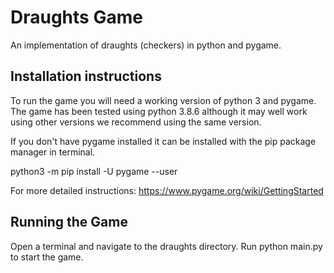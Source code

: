 # Draughts Game
An implementation of draughts (checkers) in python and pygame.

## Installation instructions
To run the game you will need a working version of python 3 and pygame.
The game has been tested using python 3.8.6 although it may well work using
other versions we recommend using the same version.

If you don't have pygame installed it can be installed with the pip package manager in terminal.

python3 -m pip install -U pygame --user

For more detailed instructions:
https://www.pygame.org/wiki/GettingStarted

## Running the Game
Open a terminal and navigate to the draughts directory.
Run python main.py to start the game.
